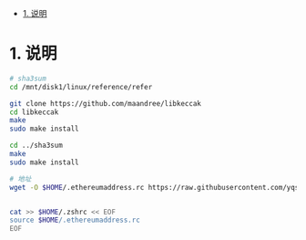 <!-- TOC -->

- [1. 说明](#1-说明)

<!-- /TOC -->


# 1. 说明

```bash
# sha3sum
cd /mnt/disk1/linux/reference/refer

git clone https://github.com/maandree/libkeccak
cd libkeccak
make
sudo make install

cd ../sha3sum
make 
sudo make install

# 地址
wget -O $HOME/.ethereumaddress.rc https://raw.githubusercontent.com/yqsy/notes/master/business/blockchain/ethereum/script/ethereumaddress.rc


cat >> $HOME/.zshrc << EOF
source $HOME/.ethereumaddress.rc
EOF

```

